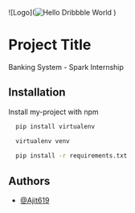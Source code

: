 
![Logo](![Hello Dribbble World](https://user-images.githubusercontent.com/77828414/196035672-0eeea3a1-5a13-43ca-a2e1-2a73e9ea9913.gif)
)

# Project Title

Banking System - Spark Internship

## Installation

Install my-project with npm

```bash
  pip install virtualenv 

  virtualenv venv
   
  pip install -r requirements.txt

```
    
## Authors

- [@Ajit619](https://github.com/Ajit619)

  

